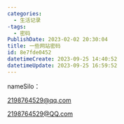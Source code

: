 ```yaml
---
categories:
  - 生活记录
-tags:
  - 密码
PublishDate: 2023-02-02 20:30:04
title: 一些网站密码
id: 8e7fde0452
datetimeCreate: 2023-09-25 14:40:52
datetimeUpdate: 2023-09-25 16:59:52
---
```





nameSilo：

2198764529@qq.com

2198764529@QQ.com